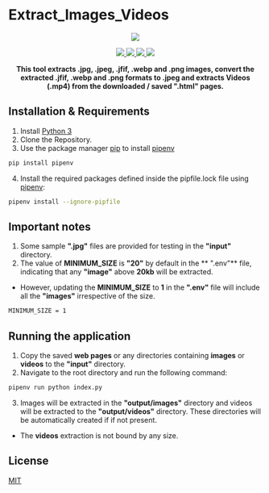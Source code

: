 # Extract_Images_Videos
<p align="center">
	<a href="https://www.python.org/" alt="MADE WITH: PYTHON">
		<img src="https://forthebadge.com/images/badges/made-with-python.svg" />
	</a>
</p>
<p align="center">
  <a href="https://www.python.org/downloads/" alt="Powered by: Python 3.8.2">
    <img src="https://badgen.net/badge/Powered%20by/Python%20v3.8.2/3570A0" />
  </a>
  <a href="https://pypi.org/project/Pillow/" alt="Dependency: Pillow">
    <img src="https://badgen.net/badge/Pillow/v7.1.2/148024" />
  </a>
  <a href="https://pypi.org/project/python-dotenv/" alt="Dependency: python-dotenv">
    <img src="https://badgen.net/badge/python-dotenv/v0.13.0/148024" />
  </a>
	<a href="https://opensource.org/licenses/MIT" alt="License: MIT">
		<img src="https://img.shields.io/badge/License-MIT-green.svg" />
	</a>
</p>
<p align="center">
  <strong>This tool extracts .jpg, .jpeg, .jfif, .webp and .png images, convert the extracted .jfif, .webp and .png formats to .jpeg and extracts Videos (.mp4) from the downloaded / saved ".html" pages.</strong>
</p>

## Installation & Requirements
1. Install [Python 3](https://www.python.org/downloads/)
2. Clone the Repository.
3. Use the package manager [pip](https://pypi.org/project/pip/) to install [pipenv](https://pypi.org/project/pipenv/)
```bash
pip install pipenv
```
4. Install the required packages defined inside the pipfile.lock file using  [pipenv](https://pypi.org/project/pipenv/):
```bash
pipenv install --ignore-pipfile
```

## Important notes
1. Some sample **".jpg"** files are provided for testing in the **"input"** directory.
2. The value of **MINIMUM_SIZE**  is **"20"** by default in the ** ".env"** file, indicating that any **"image"** above **20kb** will be extracted.
  - However, updating the **MINIMUM_SIZE**  to **1** in the **".env"** file will include all the **"images"** irrespective of the size.
```bash 
MINIMUM_SIZE = 1
```

## Running the application
1. Copy the saved **web pages** or any directories containing **images** or **videos** to the **"input"** directory.
2. Navigate to the root directory and run the following command:
```bash
pipenv run python index.py
```
3. Images will be extracted in the **"output/images"** directory and videos will be extracted to the **"output/videos"** directory. These directories will be automatically created if  if not present.
  -  The **videos** extraction is not bound by any size. 
  
## License
[MIT](https://choosealicense.com/licenses/mit/)